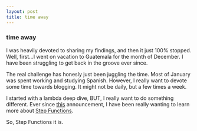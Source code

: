 ```yaml
---
layout: post
title: time away
---
```

### time away
I was heavily devoted to sharing my findings, and then it just 100% stopped. Well, first...I went on vacation to Guatemala for the month of December. I have been struggling to get back in the groove ever since.

The real challenge has honesly just been juggling the time. Most of January was spent working and studying Spanish. However, I really want to devote some time towards blogging. It might not be daily, but a few times a week.

I started with a lambda deep dive, BUT, I really want to do something different. Ever since [this](https://aws.amazon.com/about-aws/whats-new/2019/02/develop-and-test-aws-step-functions-workflows-locally) announcement, I have been really wanting to learn more about [Step Functions](https://aws.amazon.com/step-functions).

So, Step Functions it is.
